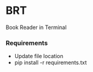 # BRT
Book Reader in Terminal

### Requirements
- Update file location
- pip install -r requirements.txt

